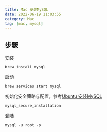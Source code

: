```yaml
---
title: Mac 安装MySQL
date: 2022-06-19 11:03:55
category: Mac
tag: [mac, mysql]
---
```



## 步骤
安装
```shell
brew install mysql
```

启动
```shell
brew services start mysql
```

初始化安全策略与配置，参考[Ubuntu 安装MySQL](https://rainlf.github.io/2021/11/29/Ubuntu-%E5%AE%89%E8%A3%85MySQL/)

```
mysql_secure_installation
```

登陆
```shell
mysql -u root -p
```